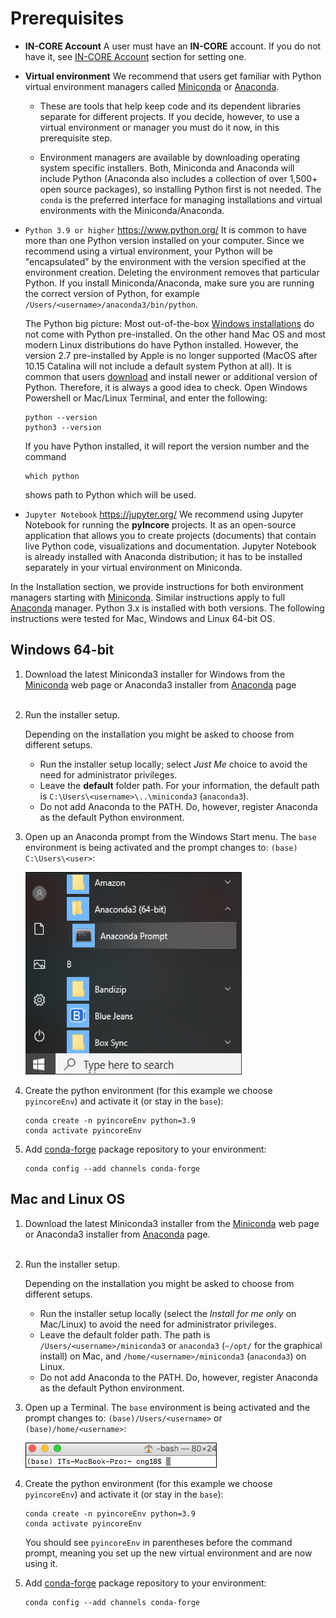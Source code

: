 # Prerequisites

- **IN-CORE Account**
    A user must have an **IN-CORE** account. If you do not have it, see [IN-CORE Account](../account.md) section for setting one.

- **Virtual environment**
    We recommend that users get familiar with Python virtual environment managers called [Miniconda](https://docs.conda.io/en/latest/miniconda.html) 
    or [Anaconda](https://www.anaconda.com/).

    * These are tools that help keep code and its dependent libraries separate for different projects. If you decide, however, to use 
    a virtual environment or manager you must do it now, in this prerequisite step.

    * Environment managers are available by downloading operating system specific installers. Both, Miniconda and Anaconda 
    will include Python (Anaconda also includes a collection of over 1,500+ open source packages), 
    so installing Python first is not needed. The `conda` is the preferred interface for managing installations 
    and virtual environments with the Miniconda/Anaconda.

- `Python 3.9 or higher` <https://www.python.org/>
    It is common to have more than one Python version installed on your computer. Since we recommend using a virtual environment, your
    Python will be "encapsulated" by the environment with the version specified at the environment creation. Deleting the environment removes
    that particular Python. 
    If you install Miniconda/Anaconda, make sure you are running the correct version of Python, for example `/Users/<username>/anaconda3/bin/python`.
    
    The Python big picture: Most out-of-the-box [Windows installations](https://wiki.python.org/moin/BeginnersGuide/Download) do not come with Python pre-installed. On the other hand Mac OS and most 
    modern Linux distributions do have Python installed. However, the version 2.7 pre-installed by Apple is no longer supported (MacOS after 10.15 Catalina
    will not include a default system Python at all). It is common that users [download](https://www.python.org/downloads) and install newer or additional version of Python. 
    Therefore, it is always a good idea to check. Open Windows Powershell or Mac/Linux Terminal, and enter the following:
    ```
    python --version
    python3 --version
    ```
    If you have Python installed, it will report the version number and the command 
    ```
    which python
    ```
    shows path to Python which will be used.

- `Jupyter Notebook` <https://jupyter.org/>
    We recommend using Jupyter Notebook for running the **pyIncore** projects. It as an open-source application 
    that allows you to create projects (documents) that contain live Python code, visualizations and documentation. 
    Jupyter Notebook is already installed with Anaconda distribution; it has to be installed separately 
    in your virtual environment on Miniconda.

In the Installation section, we provide instructions for both environment managers starting with [Miniconda](https://docs.conda.io/en/latest/miniconda.html).
Similar instructions apply to full [Anaconda](https://docs.anaconda.com/anaconda/install/) manager. Python 3.x is installed with both versions. 
The following instructions were tested for Mac, Windows and Linux 64-bit OS.

## Windows 64-bit

1. Download the latest Miniconda3 installer for Windows from the [Miniconda](https://docs.conda.io/en/latest/miniconda.html) web page 
    or Anaconda3 installer from [Anaconda](https://www.anaconda.com/distribution/) page
    <br />
    <br />
2. Run the installer setup.

    Depending on the installation you might be asked to choose from different setups. 
    * Run the installer setup locally; select *Just Me* choice to avoid the need for administrator privileges. 
    * Leave the **default** folder path. For your information, the default path is `C:\Users\<username>\..\miniconda3` (`anaconda3`).
    * Do not add Anaconda to the PATH. Do, however, register Anaconda as the default Python environment.

3. Open up an Anaconda prompt from the Windows Start menu. The `base` environment is being activated and the prompt changes to: `(base) C:\Users\<user>`:

    ![Windows Menu.](../images/win_prompt1.jpg)


4. Create the python environment (for this example we choose `pyincoreEnv`) and activate it (or stay in the `base`):
    ```
    conda create -n pyincoreEnv python=3.9
    conda activate pyincoreEnv
    ```

5. Add [conda-forge](https://conda-forge.org/) package repository to your environment:
    ```
    conda config --add channels conda-forge
    ```

## Mac and Linux OS

1. Download the latest Miniconda3 installer from the [Miniconda](https://docs.conda.io/en/latest/miniconda.html) web page 
    or Anaconda3 installer from [Anaconda](https://www.anaconda.com/distribution/) page.
    <br />
    <br />
2. Run the installer setup.

    Depending on the installation you might be asked to choose from different setups. 
    * Run the installer setup locally (select the *Install for me only* on Mac/Linux) to avoid the need for administrator privileges.
    * Leave the default folder path. The path is `/Users/<username>/miniconda3` or `anaconda3` (`~/opt/` for the graphical install) on Mac, 
    and `/home/<username>/miniconda3` (`anaconda3`) on Linux.
    * Do not add Anaconda to the PATH. Do, however, register Anaconda as the default Python environment.

3. Open up a Terminal. The `base` environment is being activated and the prompt changes to: `(base)/Users/<username>` or `(base)/home/<username>`:

    ![Environment prompt.](../images/tutorials/tut1_7_env_prompt.jpg "Environment prompt")
    
4. Create the python environment (for this example we choose `pyincoreEnv`) and activate it (or stay in the `base`):
    ```
    conda create -n pyincoreEnv python=3.9
    conda activate pyincoreEnv
    ```
    You should see `pyincoreEnv` in parentheses before the command prompt, meaning you set up the new virtual environment and are now using it.

5. Add [conda-forge](https://conda-forge.org/) package repository to your environment:
    ```
    conda config --add channels conda-forge
    ```
 